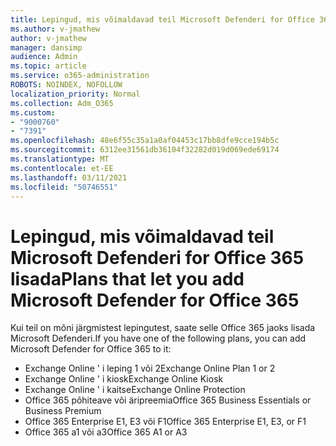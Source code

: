 ```yaml
---
title: Lepingud, mis võimaldavad teil Microsoft Defenderi for Office 365 lisada
ms.author: v-jmathew
author: v-jmathew
manager: dansimp
audience: Admin
ms.topic: article
ms.service: o365-administration
ROBOTS: NOINDEX, NOFOLLOW
localization_priority: Normal
ms.collection: Adm_O365
ms.custom:
- "9000760"
- "7391"
ms.openlocfilehash: 48e6f55c35a1a0af04453c17bb8dfe9cce194b5c
ms.sourcegitcommit: 6312ee31561db36104f32282d019d069ede69174
ms.translationtype: MT
ms.contentlocale: et-EE
ms.lasthandoff: 03/11/2021
ms.locfileid: "50746551"
---
```

# <a name="plans-that-let-you-add-microsoft-defender-for-office-365"></a><span data-ttu-id="ce978-102">Lepingud, mis võimaldavad teil Microsoft Defenderi for Office 365 lisada</span><span class="sxs-lookup"><span data-stu-id="ce978-102">Plans that let you add Microsoft Defender for Office 365</span></span>

<span data-ttu-id="ce978-103">Kui teil on mõni järgmistest lepingutest, saate selle Office 365 jaoks lisada Microsoft Defenderi.</span><span class="sxs-lookup"><span data-stu-id="ce978-103">If you have one of the following plans, you can add Microsoft Defender for Office 365 to it:</span></span>

- <span data-ttu-id="ce978-104">Exchange Online ' i leping 1 või 2</span><span class="sxs-lookup"><span data-stu-id="ce978-104">Exchange Online Plan 1 or 2</span></span>
- <span data-ttu-id="ce978-105">Exchange Online ' i kiosk</span><span class="sxs-lookup"><span data-stu-id="ce978-105">Exchange Online Kiosk</span></span>
- <span data-ttu-id="ce978-106">Exchange Online ' i kaitse</span><span class="sxs-lookup"><span data-stu-id="ce978-106">Exchange Online Protection</span></span>
- <span data-ttu-id="ce978-107">Office 365 põhiteave või äripreemia</span><span class="sxs-lookup"><span data-stu-id="ce978-107">Office 365 Business Essentials or Business Premium</span></span>
- <span data-ttu-id="ce978-108">Office 365 Enterprise E1, E3 või F1</span><span class="sxs-lookup"><span data-stu-id="ce978-108">Office 365 Enterprise E1, E3, or F1</span></span>
- <span data-ttu-id="ce978-109">Office 365 a1 või a3</span><span class="sxs-lookup"><span data-stu-id="ce978-109">Office 365 A1 or A3</span></span>
